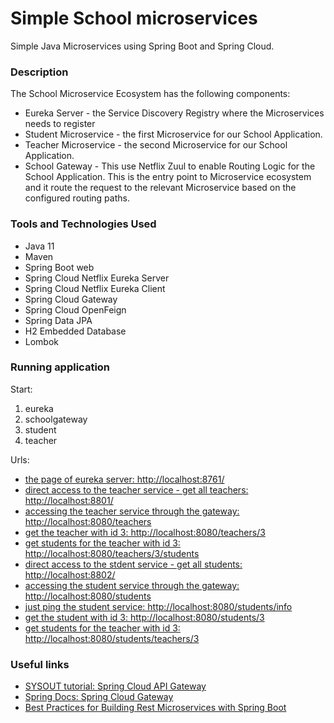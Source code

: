 # Simple School microservices
Simple Java Microservices using Spring Boot and Spring Cloud.

### Description
The School Microservice Ecosystem has the following components:
* Eureka Server - the Service Discovery Registry 
  where the Microservices needs to register
* Student Microservice - the first Microservice for our School Application.
* Teacher Microservice - the second Microservice for our School Application.
* School Gateway - This use Netflix Zuul 
  to enable Routing Logic for the School Application.
  This is the entry point to Microservice ecosystem 
  and it route the request to the relevant Microservice 
  based on the configured routing paths.


### Tools and Technologies Used
* Java 11
* Maven
* Spring Boot web
* Spring Cloud Netflix Eureka Server
* Spring Cloud Netflix Eureka Client
* Spring Cloud Gateway
* Spring Cloud OpenFeign
* Spring Data JPA
* H2 Embedded Database
* Lombok

### Running application
Start:
1. eureka
2. schoolgateway
3. student
4. teacher

Urls:
* [the page of eureka server: http://localhost:8761/](http://localhost:8761/)
* [direct access to the teacher service - get all teachers: http://localhost:8801/](http://localhost:8801/)
* [accessing the teacher service through the gateway: http://localhost:8080/teachers](http://localhost:8080/teachers)
* [get the teacher with id 3: http://localhost:8080/teachers/3](http://localhost:8080/teachers/3)
* [get students for the teacher with id 3: http://localhost:8080/teachers/3/students](http://localhost:8080/teachers/3/students)
* [direct access to the stdent service - get all students: http://localhost:8802/](http://localhost:8802/)
* [accessing the student service through the gateway: http://localhost:8080/students](http://localhost:8080/students)
* [just ping the student service: http://localhost:8080/students/info](http://localhost:8080/students/info)
* [get the student with id 3: http://localhost:8080/students/3](http://localhost:8080/students/3)
* [get students for the teacher with id 3: http://localhost:8080/students/teachers/3](http://localhost:8080/students/teachers/3)

### Useful links
* [SYSOUT tutorial: Spring Cloud API Gateway](https://sysout.ru/spring-cloud-api-gateway/)
* [Spring Docs: Spring Cloud Gateway](https://cloud.spring.io/spring-cloud-gateway/reference/html/)
* [Best Practices for Building Rest Microservices with Spring Boot](https://codeburst.io/spring-boot-rest-microservices-best-practices-2a6e50797115)
